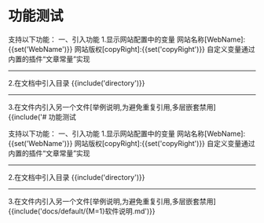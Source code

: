 # 功能测试

支持以下功能：
一、引入功能
1.显示网站配置中的变量
网站名称[WebName]:{{set('WebName')}}
网站版权[copyRight]:{{set('copyRight')}}
自定义变量通过内置的插件“文章常量”实现

------------

2.在文档中引入目录
{{include('directory')}}

------------

3.在文件内引入另一个文件[举例说明,为避免重复引用,多层嵌套禁用]
{{include('# 功能测试

支持以下功能：
一、引入功能
1.显示网站配置中的变量
网站名称[WebName]:{{set('WebName')}}
网站版权[copyRight]:{{set('copyRight')}}
自定义变量通过内置的插件“文章常量”实现

------------

2.在文档中引入目录
{{include('directory')}}

------------

3.在文件内引入另一个文件[举例说明,为避免重复引用,多层嵌套禁用]
{{include('docs/default/{M=1}软件说明.md')}}
